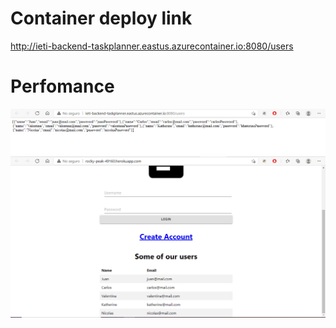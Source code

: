 # Container deploy link
http://ieti-backend-taskplanner.eastus.azurecontainer.io:8080/users

# Perfomance
![](images/Contenedor.PNG)
![](images/Carga_Usuarios.PNG)